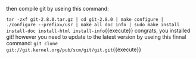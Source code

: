 then compile git by useing this command:

`tar -zxf git-2.8.0.tar.gz |
cd git-2.8.0 |
make configure |
./configure --prefix=/usr |
make all doc info |
sudo make install install-doc install-html install-info`{{execute}}
congrats, you installed git! however you need to update to the latest version by useing this finnal command: 
`git clone git://git.kernel.org/pub/scm/git/git.git`{{execute}}